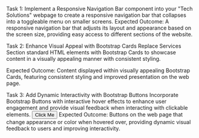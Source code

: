Task 1: Implement a Responsive Navigation Bar component into your "Tech Solutions" webpage to create a responsive navigation bar that collapses into a toggleable menu on smaller screens.
Expected Outcome: A responsive navigation bar that adjusts its layout and appearance based on the screen size, providing easy access to different sections of the website.
<nav class="navbar navbar-expand-lg navbar-dark bg-dark"></nav>
  
Task 2: Enhance Visual Appeal with Bootstrap Cards Replace Services Section standard HTML elements with Bootstrap Cards to showcase content in a visually appealing manner with consistent styling.
<div class="card"></div>
Expected Outcome: Content displayed within visually appealing Bootstrap Cards, featuring consistent styling and improved presentation on the web page.

Task 3: Add Dynamic Interactivity with Bootstrap Buttons Incorporate Bootstrap Buttons with interactive hover effects to enhance user engagement and provide visual feedback when interacting with clickable elements.
<button type="button" class="btn btn-primary">Click Me</button>
Expected Outcome: Buttons on the web page that change appearance or color when hovered over, providing dynamic visual feedback to users and improving interactivity.
